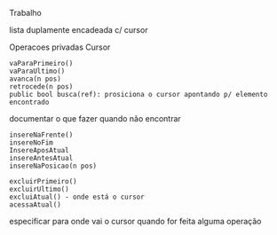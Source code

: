 Trabalho

lista duplamente encadeada
c/ cursor

Operacoes privadas Cursor
   
    vaParaPrimeiro()
    vaParaUltimo()
    avanca(n pos)
    retrocede(n pos)
    public bool busca(ref): prosiciona o cursor apontando p/ elemento encontrado
   
   documentar o que fazer quando não encontrar
   
    insereNaFrente()
    insereNoFim
    InsereAposAtual
    insereAntesAtual
    insereNaPosicao(n pos)
    
    excluirPrimeiro()
    excluirUltimo()
    excluiAtual() - onde está o cursor
    acessaAtual()
    
   especificar para onde vai o cursor quando for feita alguma operação